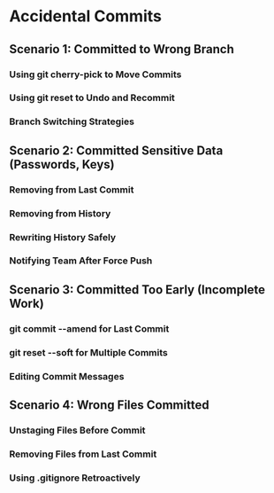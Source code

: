 # Accidental Commits

## Scenario 1: Committed to Wrong Branch

### Using git cherry-pick to Move Commits

### Using git reset to Undo and Recommit

### Branch Switching Strategies

## Scenario 2: Committed Sensitive Data (Passwords, Keys)

### Removing from Last Commit

### Removing from History

### Rewriting History Safely

### Notifying Team After Force Push

## Scenario 3: Committed Too Early (Incomplete Work)

### git commit --amend for Last Commit

### git reset --soft for Multiple Commits

### Editing Commit Messages

## Scenario 4: Wrong Files Committed

### Unstaging Files Before Commit

### Removing Files from Last Commit

### Using .gitignore Retroactively
